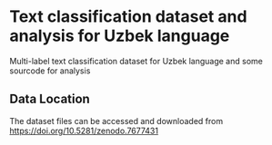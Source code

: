 # Text classification dataset and analysis for Uzbek language
Multi-label text classification dataset for Uzbek language and some sourcode for analysis

## Data Location
The dataset files can be accessed and downloaded from https://doi.org/10.5281/zenodo.7677431 
